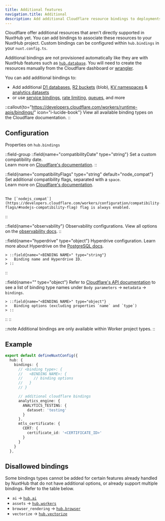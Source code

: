 ```yaml
---
title: Additional features
navigation.title: Additional
description: Add additional Cloudflare resource bindings to deployments
---
```


Cloudflare offer additional resources that aren't directly supported in NuxtHub yet. You can add bindings to associate these resources to your NuxtHub project. Custom bindings can be configured within `hub.bindings` in your `nuxt.config.ts`.

Additional bindings are not provisioned automatically like they are with NuxtHub features such as [`hub.database`](/docs/features/database). You will need to create the resources manually from the Cloudflare dashboard or [wrangler](https://developers.cloudflare.com/workers/wrangler/commands/).

You can add additional bindings to:
- Add additional [D1 databases](https://developers.cloudflare.com/d1/worker-api/), [R2 buckets](https://developers.cloudflare.com/r2/api/workers/workers-api-reference/) (blob), [KV namespaces](https://developers.cloudflare.com/kv/api/) & [analytics datasets](https://developers.cloudflare.com/analytics/analytics-engine/get-started/#2-write-data-points-from-your-worker)
- or use [service bindings](https://developers.cloudflare.com/workers/runtime-apis/bindings/service-bindings/), [rate limiting](https://developers.cloudflare.com/workers/runtime-apis/bindings/rate-limit/), [queues](https://developers.cloudflare.com/queues/configuration/javascript-apis/), and more

::callout{to="https://developers.cloudflare.com/workers/runtime-apis/bindings/" icon="i-lucide-book"}
View all available binding types on the Cloudflare documentation.
::

## Configuration

Properties on `hub.bindings`

::field-group
  ::field{name="compatibilityDate" type="string"}
    Set a custom compatibility date.
    <br>Learn more on [Cloudflare's documentation](https://developers.cloudflare.com/workers/configuration/compatibility-dates/).
  ::

  ::field{name="compatibilityFlags" type="string" default="node_compat"}
    Set additional compatibility flags, separated with a `space`.
    <br>Learn more on [Cloudflare's documentation](https://developers.cloudflare.com/workers/configuration/compatibility-flags/).<br><br>

    The [`nodejs_compat`](https://developers.cloudflare.com/workers/configuration/compatibility-flags/#nodejs-compatibility-flag) flag is always enabled.
  ::

  ::field{name="observability"}
    Observability configurations. View all options on the [observability docs](/docs/getting-started/server-logs#cloudflare-dashboard).
  ::

  ::field{name="hyperdrive" type="object"}
    Hyperdrive configuration. Learn more about Hyperdrive on the [PostgreSQL docs](/docs/recipes/postgres#hyperdrive).

    > ::field{name="<BINDING NAME>" type="string"}
    >   Binding name and Hyperdrive ID.
    > ::
  ::

  ::field{name="<additional binding type>" type="object"}
    Refer to [Cloudflare's API documentation](https://developers.cloudflare.com/api/resources/workers/subresources/scripts/subresources/versions/methods/create/#(params)%200%20%3E%20(param)%20metadata%20%3E%20(schema)%20%3E%20(property)%20bindings) to see a list of binding type names under `Body parameters` → `metadata` → `bindings`.


    > ::field{name="<BINDING NAME>" type="object"}
    >   Binding options (excluding properties `name` and `type`)
    > ::
  ::
::

::note
Additional bindings are only available within Worker project types.
::

## Example

```ts [nuxt.config.ts]
export default defineNuxtConfig({
  hub: {
    bindings: {
      // <binding type>: {
      //   <BINDING NAME>: {
      //     // binding options
      //   }
      // }

      // additional cloudflare bindings
      analytics_engine: {
        ANALYTICS_TESTING: {
          dataset: 'testing'
        }
      },
      mtls_certificate: {
        CERT: {
          certificate_id: '<CERTIFICATE_ID>'
        }
      }
    }
  },
```


## Disallowed bindings
Some bindings types cannot be added for certain features already handled by NuxtHub that do not have additional options, or already support multiple bindings. Refer to the table below.

- `ai` → [`hub.ai`](/docs/features/ai)
- `assets` → [`hub.workers`](/changelog/workers)
- `browser_rendering` → [`hub.browser`](/docs/features/browser)
- `vectorize` → [`hub.vectorize`](/docs/features/vectorize)
